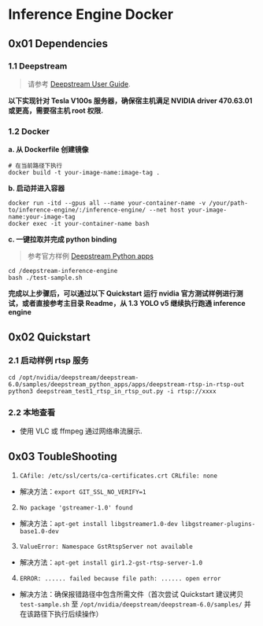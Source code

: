 # Inference Engine Docker

## 0x01 Dependencies

### 1.1 Deepstream

> 请参考 [Deepstream User Guide](https://docs.nvidia.com/metropolis/deepstream/dev-guide/text/DS_Quickstart.html).

**以下实现针对 Tesla V100s 服务器，确保宿主机满足 NVIDIA driver 470.63.01 或更高，需要宿主机 root 权限.**

### 1.2 Docker
**a. 从 Dockerfile 创建镜像**
```
# 在当前路径下执行
docker build -t your-image-name:image-tag .
```
**b. 启动并进入容器**
```
docker run -itd --gpus all --name your-container-name -v /your/path-to/inference-engine/:/inference-engine/ --net host your-image-name:your-image-tag
docker exec -it your-container-name bash

```
**c. 一键拉取并完成 python binding**
> 参考官方样例 [Deepstream Python apps](https://github.com/NVIDIA-AI-IOT/deepstream_python_apps.git)
```
cd /deepstream-inference-engine
bash ./test-sample.sh
```
**完成以上步骤后，可以通过以下 Quickstart 运行 nvidia 官方测试样例进行测试，或者直接参考主目录 Readme，从 1.3 YOLO v5 继续执行跑通 inference engine**

## 0x02 Quickstart
### 2.1 启动样例 rtsp 服务
```
cd /opt/nvidia/deepstream/deepstream-6.0/samples/deepstream_python_apps/apps/deepstream-rtsp-in-rtsp-out
python3 deepstream_test1_rtsp_in_rtsp_out.py -i rtsp://xxxx
```
### 2.2 本地查看
* 使用 VLC 或 ffmpeg 通过网络串流展示.


## 0x03 ToubleShooting
1. `CAfile: /etc/ssl/certs/ca-certificates.crt CRLfile: none`
* 解决方法：`export GIT_SSL_NO_VERIFY=1`
2. `No package 'gstreamer-1.0' found`
* 解决方法：`apt-get install libgstreamer1.0-dev libgstreamer-plugins-base1.0-dev`
3. `ValueError: Namespace GstRtspServer not available`
* 解决方法：`apt-get install gir1.2-gst-rtsp-server-1.0`
4. `ERROR: ...... failed because file path: ...... open error`
* 解决方法：确保报错路径中包含所需文件（首次尝试 Quickstart 建议拷贝  `test-sample.sh` 至 `/opt/nvidia/deepstream/deepstream-6.0/samples/` 并在该路径下执行后续操作）
